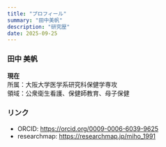 ```yaml
---
title: "プロフィール"
summary: "田中美帆"
description: "研究歴"
date: 2025-09-25
---
```


### 田中 美帆
**現在**  
所属：大阪大学医学系研究科保健学専攻  
領域：公衆衛生看護、保健師教育、母子保健

### リンク
- ORCID: https://orcid.org/0009-0006-6039-9625
- researchmap: https://researchmap.jp/miho_1991
